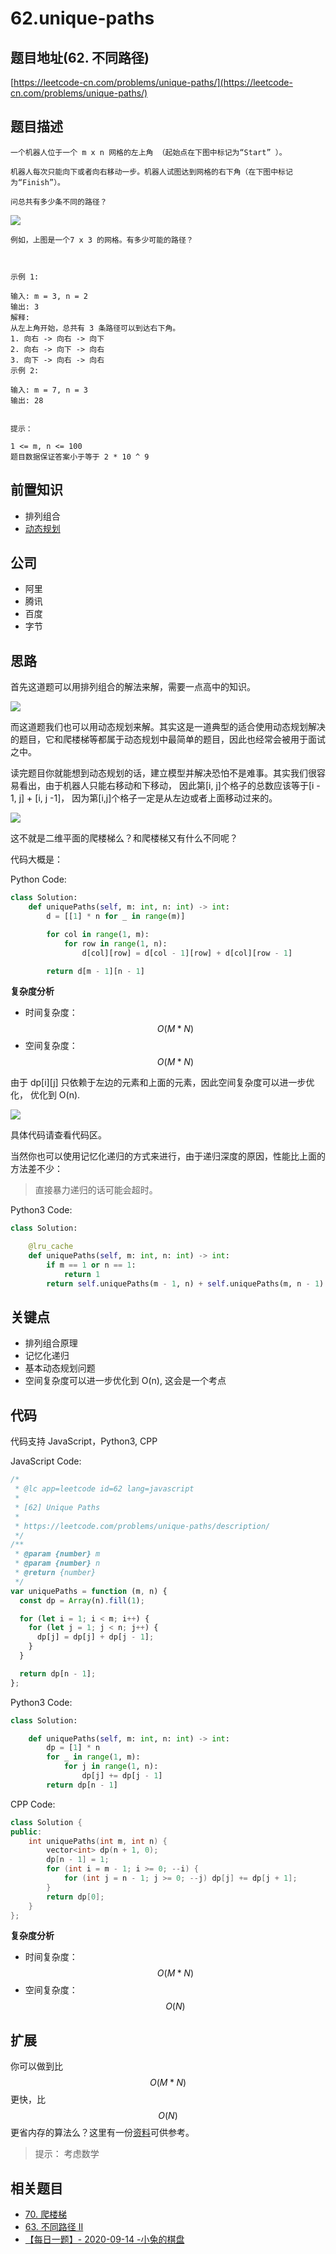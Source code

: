 # 62.unique-paths

## 题目地址\(62. 不同路径\)

[https://leetcode-cn.com/problems/unique-paths/](https://leetcode-cn.com/problems/unique-paths/)

## 题目描述

```text
一个机器人位于一个 m x n 网格的左上角 （起始点在下图中标记为“Start” ）。

机器人每次只能向下或者向右移动一步。机器人试图达到网格的右下角（在下图中标记为“Finish”）。

问总共有多少条不同的路径？
```

![](https://tva1.sinaimg.cn/large/007S8ZIlly1ghludgx4b6j30b40533yf.jpg)

```text
例如，上图是一个7 x 3 的网格。有多少可能的路径？



示例 1:

输入: m = 3, n = 2
输出: 3
解释:
从左上角开始，总共有 3 条路径可以到达右下角。
1. 向右 -> 向右 -> 向下
2. 向右 -> 向下 -> 向右
3. 向下 -> 向右 -> 向右
示例 2:

输入: m = 7, n = 3
输出: 28


提示：

1 <= m, n <= 100
题目数据保证答案小于等于 2 * 10 ^ 9
```

## 前置知识

* 排列组合
* [动态规划](thinkings/dynamic-programming.md)

## 公司

* 阿里
* 腾讯
* 百度
* 字节

## 思路

首先这道题可以用排列组合的解法来解，需要一点高中的知识。

![](https://tva1.sinaimg.cn/large/007S8ZIlly1giwviy6wj6j32b80u0792.jpg)

而这道题我们也可以用动态规划来解。其实这是一道典型的适合使用动态规划解决的题目，它和爬楼梯等都属于动态规划中最简单的题目，因此也经常会被用于面试之中。

读完题目你就能想到动态规划的话，建立模型并解决恐怕不是难事。其实我们很容易看出，由于机器人只能右移动和下移动， 因此第\[i, j\]个格子的总数应该等于\[i - 1, j\] + \[i, j -1\]， 因为第\[i,j\]个格子一定是从左边或者上面移动过来的。

![](https://tva1.sinaimg.cn/large/007S8ZIlly1ghludhu8vpj304z07ga9z.jpg)

这不就是二维平面的爬楼梯么？和爬楼梯又有什么不同呢？

代码大概是：

Python Code:

```python
class Solution:
    def uniquePaths(self, m: int, n: int) -> int:
        d = [[1] * n for _ in range(m)]

        for col in range(1, m):
            for row in range(1, n):
                d[col][row] = d[col - 1][row] + d[col][row - 1]

        return d[m - 1][n - 1]
```

**复杂度分析**

* 时间复杂度：$$O(M * N)$$
* 空间复杂度：$$O(M * N)$$

由于 dp\[i\]\[j\] 只依赖于左边的元素和上面的元素，因此空间复杂度可以进一步优化， 优化到 O\(n\).

![](https://tva1.sinaimg.cn/large/007S8ZIlly1ghludigqo6j30gr09waaq.jpg)

具体代码请查看代码区。

当然你也可以使用记忆化递归的方式来进行，由于递归深度的原因，性能比上面的方法差不少：

> 直接暴力递归的话可能会超时。

Python3 Code:

```python
class Solution:

    @lru_cache
    def uniquePaths(self, m: int, n: int) -> int:
        if m == 1 or n == 1:
            return 1
        return self.uniquePaths(m - 1, n) + self.uniquePaths(m, n - 1)
```

## 关键点

* 排列组合原理
* 记忆化递归
* 基本动态规划问题
* 空间复杂度可以进一步优化到 O\(n\), 这会是一个考点

## 代码

代码支持 JavaScript，Python3, CPP

JavaScript Code:

```javascript
/*
 * @lc app=leetcode id=62 lang=javascript
 *
 * [62] Unique Paths
 *
 * https://leetcode.com/problems/unique-paths/description/
 */
/**
 * @param {number} m
 * @param {number} n
 * @return {number}
 */
var uniquePaths = function (m, n) {
  const dp = Array(n).fill(1);

  for (let i = 1; i < m; i++) {
    for (let j = 1; j < n; j++) {
      dp[j] = dp[j] + dp[j - 1];
    }
  }

  return dp[n - 1];
};
```

Python3 Code:

```python
class Solution:

    def uniquePaths(self, m: int, n: int) -> int:
        dp = [1] * n
        for _ in range(1, m):
            for j in range(1, n):
                dp[j] += dp[j - 1]
        return dp[n - 1]
```

CPP Code:

```cpp
class Solution {
public:
    int uniquePaths(int m, int n) {
        vector<int> dp(n + 1, 0);
        dp[n - 1] = 1;
        for (int i = m - 1; i >= 0; --i) {
            for (int j = n - 1; j >= 0; --j) dp[j] += dp[j + 1];
        }
        return dp[0];
    }
};
```

**复杂度分析**

* 时间复杂度：$$O(M * N)$$
* 空间复杂度：$$O(N)$$

## 扩展

你可以做到比$$O(M * N)$$更快，比$$O(N)$$更省内存的算法么？这里有一份[资料](https://leetcode.com/articles/unique-paths/)可供参考。

> 提示： 考虑数学

## 相关题目

* [70. 爬楼梯](https://leetcode-cn.com/problems/climbing-stairs/)
* [63. 不同路径 II](63.unique-paths-ii.md)
* [【每日一题】- 2020-09-14 -小兔的棋盘](https://github.com/azl397985856/leetcode/issues/429)

